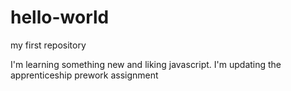 # hello-world

my first repository

I'm learning something new and liking javascript.
I'm updating the apprenticeship prework assignment
